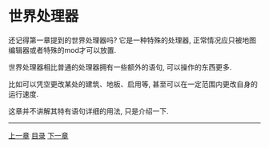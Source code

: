 # 世界处理器
还记得第一章提到的世界处理器吗? 它是一种特殊的处理器,
正常情况应只被地图编辑器或者特殊的mod才可以放置.

世界处理器相比普通的处理器拥有一些额外的语句, 可以操作的东西更多.

比如可以凭空更改某处的建筑、地板、启用等, 甚至可以在一定范围内更改自身的运行速度.

这章并不讲解其特有语句详细的用法, 只是介绍一下.


---
[上一章](./23-advanced-control-flow-function.md)
[目录](./README.md)
[下一章](./25-start-bang-lang.md)
